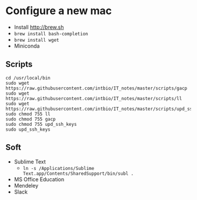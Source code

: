 # Configure a new mac
- Install http://brew.sh
- `brew install bash-completion`
- `brew install wget`
- Miniconda

## Scripts
```
cd /usr/local/bin
sudo wget https://raw.githubusercontent.com/intbio/IT_notes/master/scripts/gacp
sudo wget https://raw.githubusercontent.com/intbio/IT_notes/master/scripts/ll
sudo wget https://raw.githubusercontent.com/intbio/IT_notes/master/scripts/upd_ssh_keys
sudo chmod 755 ll
sudo chmod 755 gacp
sudo chmod 755 upd_ssh_keys
sudo upd_ssh_keys
```



## Soft
- Sublime Text
   - `ln -s /Applications/Sublime Text.app/Contents/SharedSupport/bin/subl .`
- MS Office Education
- Mendeley
- Slack
